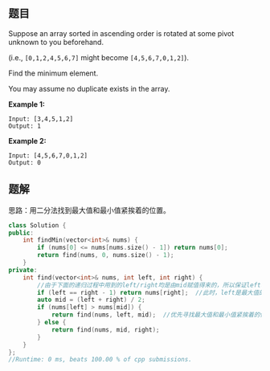## 题目

Suppose an array sorted in ascending order is rotated at some pivot unknown to you beforehand.

(i.e.,  `[0,1,2,4,5,6,7]` might become  `[4,5,6,7,0,1,2]`).

Find the minimum element.

You may assume no duplicate exists in the array.

**Example 1:**

```
Input: [3,4,5,1,2] 
Output: 1
```

**Example 2:**

```
Input: [4,5,6,7,0,1,2]
Output: 0
```

 

## 题解

思路：用二分法找到最大值和最小值紧挨着的位置。

```cpp
class Solution {
public:
    int findMin(vector<int>& nums) {
        if (nums[0] <= nums[nums.size() - 1]) return nums[0];
        return find(nums, 0, nums.size() - 1);
    }
private:
    int find(vector<int>& nums, int left, int right) {
        //由于下面的递归过程中用到的left/right均是由mid赋值得来的，所以保证left、right一定不重合
        if (left == right - 1) return nums[right];  //此时，left是最大值的下标，right是最小值的下标
        auto mid = (left + right) / 2;
        if (nums[left] > nums[mid]) {
            return find(nums, left, mid);  //优先寻找最大值和最小值紧挨着的位置
        } else {
            return find(nums, mid, right);
        }
    }
};
//Runtime: 0 ms, beats 100.00 % of cpp submissions.
```

